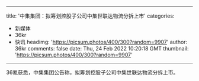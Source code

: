 
---
title: '中集集团：拟筹划控股子公司中集世联达物流分拆上市'
categories: 
 - 新媒体
 - 36kr
 - 快讯
headimg: 'https://picsum.photos/400/300?random=9907'
author: 36kr
comments: false
date: Thu, 24 Feb 2022 10:20:18 GMT
thumbnail: 'https://picsum.photos/400/300?random=9907'
---

<div>   
36氪获悉，中集集团公告称，拟筹划控股子公司中集世联达物流分拆上市。  
</div>
            